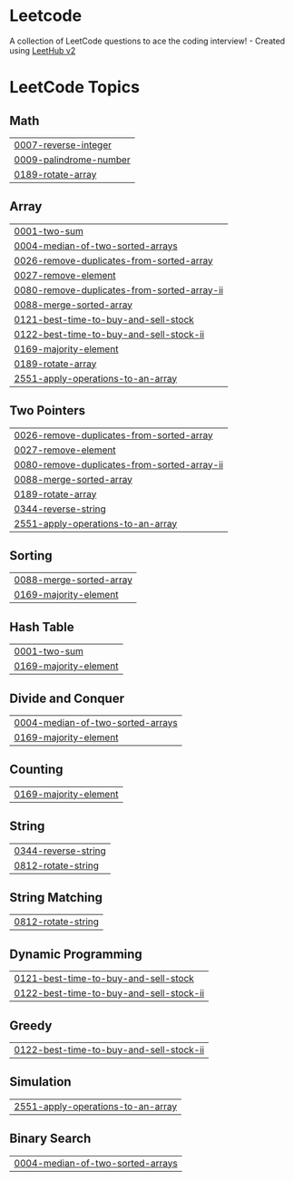 # Leetcode
A collection of LeetCode questions to ace the coding interview! - Created using [LeetHub v2](https://github.com/arunbhardwaj/LeetHub-2.0)

<!---LeetCode Topics Start-->
# LeetCode Topics
## Math
|  |
| ------- |
| [0007-reverse-integer](https://github.com/Mounish-R/Leetcode/tree/master/0007-reverse-integer) |
| [0009-palindrome-number](https://github.com/Mounish-R/Leetcode/tree/master/0009-palindrome-number) |
| [0189-rotate-array](https://github.com/Mounish-R/Leetcode/tree/master/0189-rotate-array) |
## Array
|  |
| ------- |
| [0001-two-sum](https://github.com/Mounish-R/Leetcode/tree/master/0001-two-sum) |
| [0004-median-of-two-sorted-arrays](https://github.com/Mounish-R/Leetcode/tree/master/0004-median-of-two-sorted-arrays) |
| [0026-remove-duplicates-from-sorted-array](https://github.com/Mounish-R/Leetcode/tree/master/0026-remove-duplicates-from-sorted-array) |
| [0027-remove-element](https://github.com/Mounish-R/Leetcode/tree/master/0027-remove-element) |
| [0080-remove-duplicates-from-sorted-array-ii](https://github.com/Mounish-R/Leetcode/tree/master/0080-remove-duplicates-from-sorted-array-ii) |
| [0088-merge-sorted-array](https://github.com/Mounish-R/Leetcode/tree/master/0088-merge-sorted-array) |
| [0121-best-time-to-buy-and-sell-stock](https://github.com/Mounish-R/Leetcode/tree/master/0121-best-time-to-buy-and-sell-stock) |
| [0122-best-time-to-buy-and-sell-stock-ii](https://github.com/Mounish-R/Leetcode/tree/master/0122-best-time-to-buy-and-sell-stock-ii) |
| [0169-majority-element](https://github.com/Mounish-R/Leetcode/tree/master/0169-majority-element) |
| [0189-rotate-array](https://github.com/Mounish-R/Leetcode/tree/master/0189-rotate-array) |
| [2551-apply-operations-to-an-array](https://github.com/Mounish-R/Leetcode/tree/master/2551-apply-operations-to-an-array) |
## Two Pointers
|  |
| ------- |
| [0026-remove-duplicates-from-sorted-array](https://github.com/Mounish-R/Leetcode/tree/master/0026-remove-duplicates-from-sorted-array) |
| [0027-remove-element](https://github.com/Mounish-R/Leetcode/tree/master/0027-remove-element) |
| [0080-remove-duplicates-from-sorted-array-ii](https://github.com/Mounish-R/Leetcode/tree/master/0080-remove-duplicates-from-sorted-array-ii) |
| [0088-merge-sorted-array](https://github.com/Mounish-R/Leetcode/tree/master/0088-merge-sorted-array) |
| [0189-rotate-array](https://github.com/Mounish-R/Leetcode/tree/master/0189-rotate-array) |
| [0344-reverse-string](https://github.com/Mounish-R/Leetcode/tree/master/0344-reverse-string) |
| [2551-apply-operations-to-an-array](https://github.com/Mounish-R/Leetcode/tree/master/2551-apply-operations-to-an-array) |
## Sorting
|  |
| ------- |
| [0088-merge-sorted-array](https://github.com/Mounish-R/Leetcode/tree/master/0088-merge-sorted-array) |
| [0169-majority-element](https://github.com/Mounish-R/Leetcode/tree/master/0169-majority-element) |
## Hash Table
|  |
| ------- |
| [0001-two-sum](https://github.com/Mounish-R/Leetcode/tree/master/0001-two-sum) |
| [0169-majority-element](https://github.com/Mounish-R/Leetcode/tree/master/0169-majority-element) |
## Divide and Conquer
|  |
| ------- |
| [0004-median-of-two-sorted-arrays](https://github.com/Mounish-R/Leetcode/tree/master/0004-median-of-two-sorted-arrays) |
| [0169-majority-element](https://github.com/Mounish-R/Leetcode/tree/master/0169-majority-element) |
## Counting
|  |
| ------- |
| [0169-majority-element](https://github.com/Mounish-R/Leetcode/tree/master/0169-majority-element) |
## String
|  |
| ------- |
| [0344-reverse-string](https://github.com/Mounish-R/Leetcode/tree/master/0344-reverse-string) |
| [0812-rotate-string](https://github.com/Mounish-R/Leetcode/tree/master/0812-rotate-string) |
## String Matching
|  |
| ------- |
| [0812-rotate-string](https://github.com/Mounish-R/Leetcode/tree/master/0812-rotate-string) |
## Dynamic Programming
|  |
| ------- |
| [0121-best-time-to-buy-and-sell-stock](https://github.com/Mounish-R/Leetcode/tree/master/0121-best-time-to-buy-and-sell-stock) |
| [0122-best-time-to-buy-and-sell-stock-ii](https://github.com/Mounish-R/Leetcode/tree/master/0122-best-time-to-buy-and-sell-stock-ii) |
## Greedy
|  |
| ------- |
| [0122-best-time-to-buy-and-sell-stock-ii](https://github.com/Mounish-R/Leetcode/tree/master/0122-best-time-to-buy-and-sell-stock-ii) |
## Simulation
|  |
| ------- |
| [2551-apply-operations-to-an-array](https://github.com/Mounish-R/Leetcode/tree/master/2551-apply-operations-to-an-array) |
## Binary Search
|  |
| ------- |
| [0004-median-of-two-sorted-arrays](https://github.com/Mounish-R/Leetcode/tree/master/0004-median-of-two-sorted-arrays) |
<!---LeetCode Topics End-->